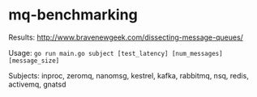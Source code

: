 mq-benchmarking
==========================

Results: http://www.bravenewgeek.com/dissecting-message-queues/

Usage: `go run main.go subject [test_latency] [num_messages] [message_size]`

Subjects: inproc, zeromq, nanomsg, kestrel, kafka, rabbitmq, nsq, redis, activemq, gnatsd
